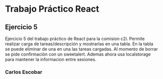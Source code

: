 # Trabajo Práctico React
## Ejercicio 5

Ejercicio 5 del trabajo práctico de React para la comision c2i.
Permite realizar carga de tareas/descripción y mostrarlas en una tabla.
En la tabla se puede eliminar de una en una las tareas cargadas.
Al momento de borrar se pide confirmación con un sweetalert.
Ademas ahora usa localstorage para mantener la informacion entre sesiones.

### Carlos Escobar